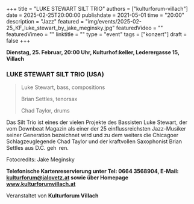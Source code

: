+++
title = "LUKE STEWART SILT TRIO"
authors = ["kulturforum-villach"]
date = 2025-02-25T20:00:00
publishdate = 2021-05-01
time = "20:00"
description = "Jazz"
featured = "img/events/2025-02-25_KF_luke_stewart_by_jake_meginsky.jpg"
featuredVideo = ""
featuredVimeo = ""
linktitle = ""
type = "event"
tags = ["konzert"]
draft = false
+++

**Dienstag, 25. Februar, 20:00 Uhr, Kulturhof:keller, Lederergasse 15, Villach**

### LUKE STEWART SILT TRIO \(USA\)

>Luke Stewart, bass, compositions
>
>Brian Settles, tenorsax
>
>Chad Taylor, drums

Das Silt Trio ist eines der vielen Projekte des Bassisten Luke Stewart, der vom Downbeat Magazin als einer der 25 einflussreichsten Jazz-Musiker seiner Generation bezeichnet wird und zu dem weiters die Chicagoer Schlagzeuglegende Chad Taylor und der kraftvollen Saxophonist Brian Settles aus D.C. geh ren.

Fotocredits: Jake Meginsky

**Telefonische Kartenreservierung unter Tel: 0664 3568904, E-Mail: kulturforum@jalovetz.at sowie über Homepage www.kulturforumvillach.at**

Veranstaltet von **Kulturforum Villach**
